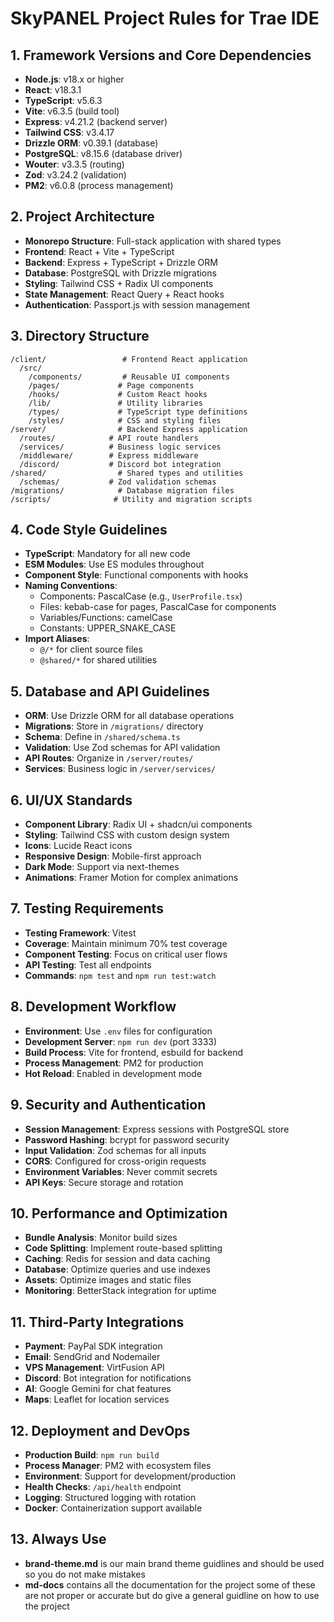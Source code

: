 # SkyPANEL Project Rules for Trae IDE

## 1. Framework Versions and Core Dependencies
   - **Node.js**: v18.x or higher
   - **React**: v18.3.1
   - **TypeScript**: v5.6.3
   - **Vite**: v6.3.5 (build tool)
   - **Express**: v4.21.2 (backend server)
   - **Tailwind CSS**: v3.4.17
   - **Drizzle ORM**: v0.39.1 (database)
   - **PostgreSQL**: v8.15.6 (database driver)
   - **Wouter**: v3.3.5 (routing)
   - **Zod**: v3.24.2 (validation)
   - **PM2**: v6.0.8 (process management)

## 2. Project Architecture
   - **Monorepo Structure**: Full-stack application with shared types
   - **Frontend**: React + Vite + TypeScript
   - **Backend**: Express + TypeScript + Drizzle ORM
   - **Database**: PostgreSQL with Drizzle migrations
   - **Styling**: Tailwind CSS + Radix UI components
   - **State Management**: React Query + React hooks
   - **Authentication**: Passport.js with session management

## 3. Directory Structure
   ```
   /client/                 # Frontend React application
     /src/
       /components/         # Reusable UI components
       /pages/             # Page components
       /hooks/             # Custom React hooks
       /lib/               # Utility libraries
       /types/             # TypeScript type definitions
       /styles/            # CSS and styling files
   /server/                # Backend Express application
     /routes/            # API route handlers
     /services/          # Business logic services
     /middleware/        # Express middleware
     /discord/           # Discord bot integration
   /shared/                # Shared types and utilities
     /schemas/           # Zod validation schemas
   /migrations/            # Database migration files
   /scripts/              # Utility and migration scripts
   ```

## 4. Code Style Guidelines
   - **TypeScript**: Mandatory for all new code
   - **ESM Modules**: Use ES modules throughout
   - **Component Style**: Functional components with hooks
   - **Naming Conventions**:
     - Components: PascalCase (e.g., `UserProfile.tsx`)
     - Files: kebab-case for pages, PascalCase for components
     - Variables/Functions: camelCase
     - Constants: UPPER_SNAKE_CASE
   - **Import Aliases**:
     - `@/*` for client source files
     - `@shared/*` for shared utilities

## 5. Database and API Guidelines
   - **ORM**: Use Drizzle ORM for all database operations
   - **Migrations**: Store in `/migrations/` directory
   - **Schema**: Define in `/shared/schema.ts`
   - **Validation**: Use Zod schemas for API validation
   - **API Routes**: Organize in `/server/routes/`
   - **Services**: Business logic in `/server/services/`

## 6. UI/UX Standards
   - **Component Library**: Radix UI + shadcn/ui components
   - **Styling**: Tailwind CSS with custom design system
   - **Icons**: Lucide React icons
   - **Responsive Design**: Mobile-first approach
   - **Dark Mode**: Support via next-themes
   - **Animations**: Framer Motion for complex animations

## 7. Testing Requirements
   - **Testing Framework**: Vitest
   - **Coverage**: Maintain minimum 70% test coverage
   - **Component Testing**: Focus on critical user flows
   - **API Testing**: Test all endpoints
   - **Commands**: `npm test` and `npm run test:watch`

## 8. Development Workflow
   - **Environment**: Use `.env` files for configuration
   - **Development Server**: `npm run dev` (port 3333)
   - **Build Process**: Vite for frontend, esbuild for backend
   - **Process Management**: PM2 for production
   - **Hot Reload**: Enabled in development mode

## 9. Security and Authentication
   - **Session Management**: Express sessions with PostgreSQL store
   - **Password Hashing**: bcrypt for password security
   - **Input Validation**: Zod schemas for all inputs
   - **CORS**: Configured for cross-origin requests
   - **Environment Variables**: Never commit secrets
   - **API Keys**: Secure storage and rotation

## 10. Performance and Optimization
   - **Bundle Analysis**: Monitor build sizes
   - **Code Splitting**: Implement route-based splitting
   - **Caching**: Redis for session and data caching
   - **Database**: Optimize queries and use indexes
   - **Assets**: Optimize images and static files
   - **Monitoring**: BetterStack integration for uptime

## 11. Third-Party Integrations
   - **Payment**: PayPal SDK integration
   - **Email**: SendGrid and Nodemailer
   - **VPS Management**: VirtFusion API
   - **Discord**: Bot integration for notifications
   - **AI**: Google Gemini for chat features
   - **Maps**: Leaflet for location services

## 12. Deployment and DevOps
   - **Production Build**: `npm run build`
   - **Process Manager**: PM2 with ecosystem files
   - **Environment**: Support for development/production
   - **Health Checks**: `/api/health` endpoint
   - **Logging**: Structured logging with rotation
   - **Docker**: Containerization support available

## 13. Always Use
   - **brand-theme.md** is our main brand theme guidlines and should be used so you do not make mistakes
   - **md-docs** contains all the documentation for the project some of these are not proper or accurate but do give a general guidline on how to use the project